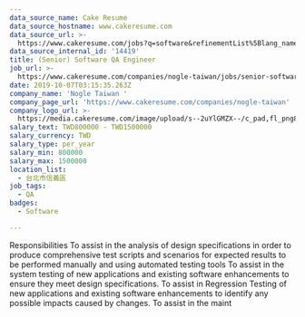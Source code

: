 ```yaml
---
data_source_name: Cake Resume
data_source_hostname: www.cakeresume.com
data_source_url: >-
  https://www.cakeresume.com/jobs?q=software&refinementList%5Blang_name%5D%5B0%5D=English&refinementList%5Bsalary_type%5D=per_year&range%5Bsalary_range%5D%5Bmin%5D=1000000&page=2
data_source_internal_id: '14419'
title: (Senior) Software QA Engineer
job_url: >-
  https://www.cakeresume.com/companies/nogle-taiwan/jobs/senior-software-qa-0ae347
date: 2019-10-07T03:15:35.263Z
company_name: 'Nogle Taiwan '
company_page_url: 'https://www.cakeresume.com/companies/nogle-taiwan'
company_logo_url: >-
  https://media.cakeresume.com/image/upload/s--2uYlGMZX--/c_pad,fl_png8,h_200,w_200/v1629429929/ook3hkmzy8pkxcgelb7t.png
salary_text: TWD800000 - TWD1500000
salary_currency: TWD
salary_type: per_year
salary_min: 800000
salary_max: 1500000
location_list:
  - 台北市信義區
job_tags:
  - QA
badges:
  - Software

---
```


Responsibilities To assist in the analysis of design specifications in order to produce comprehensive test scripts and scenarios for expected results to be performed manually and using automated testing tools To assist in the system testing of new applications and existing software enhancements to ensure they meet design specifications. To assist in Regression Testing of new applications and existing software enhancements to identify any possible impacts caused by changes. To assist in the maint